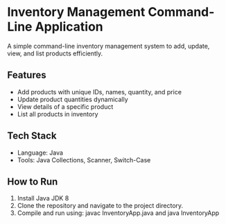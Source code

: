 # Inventory Management Command-Line Application 
A simple command-line inventory management system to add, update, view, and list products efficiently.

## Features
- Add products with unique IDs, names, quantity, and price
- Update product quantities dynamically
- View details of a specific product
- List all products in inventory

## Tech Stack
- Language: Java
- Tools: Java Collections, Scanner, Switch-Case


## How to Run
1. Install Java JDK 8
2. Clone the repository and navigate to the project directory.
3. Compile and run using: javac InventoryApp.java and java InventoryApp   
